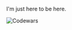 I'm just here to be here.




![Codewars](https://github.r2v.ch/codewars?user=not-joosh&name=true&top_languages=true&stroke=%23b362ff&theme=purple_dark)
